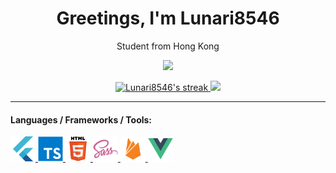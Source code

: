 <h1 align="center">Greetings, I'm Lunari8546</h1>
  <p align="center"> Student from Hong Kong </p>
  <p align="center">
    <img src="https://github-readme-stats.vercel.app/api?username=Lunari8546&show_icons=true&theme=material-palenight"/>
  </p>
  
<p align="center">
  <a href="https://github.com/DenverCoder1/github-readme-streak-stats">
    <img alt="Lunari8546's streak" src="https://github-readme-streak-stats.herokuapp.com/?user=Lunari8546&theme=material-palenight"/>
  </a>
  <img src="https://github-readme-stats.vercel.app/api/top-langs/?username=Lunari8546&theme=material-palenight&hide=HTML,CSS"/>
</p>
  
<hr>

#### Languages / Frameworks / Tools:  
<a href="https://flutter.dev" target="_blank"> 
<img src="https://raw.githubusercontent.com/devicons/devicon/master/icons/flutter/flutter-original.svg" alt="flutter" width="40" height="40"/> 
</a>

<a href="https://www.typescriptlang.org/" target="_blank"> 
<img src="https://raw.githubusercontent.com/devicons/devicon/master/icons/typescript/typescript-original.svg" alt="script" width="40" height="40"/> 
</a>

<a href="https://www.w3.org/html/" target="_blank">
<img src="https://raw.githubusercontent.com/devicons/devicon/master/icons/html5/html5-original-wordmark.svg" alt="html5" width="40" height="40"/> 
</a>

<a href="https://sass-lang.com" target="_blank"> 
<img src="https://raw.githubusercontent.com/devicons/devicon/master/icons/sass/sass-original.svg" alt="sass" width="40" height="40"/> 
</a>

<a href="https://firebase.google.com" target="_blank"> 
<img src="https://raw.githubusercontent.com/devicons/devicon/master/icons/firebase/firebase-plain.svg" alt="firebase" width="40" height="40"/> 
</a>

<a href="https://v3.vuejs.org/" target="_blank"> 
<img src="https://raw.githubusercontent.com/devicons/devicon/master/icons/vuejs/vuejs-original.svg" alt="vuejs" width="40" height="40"/> 
</a>
